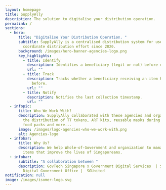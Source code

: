```yaml
---
layout: homepage
title: SupplyAlly
description: The solution to digitalise your distribution operation.
permalink: /
sections:
  - hero:
      title: "Digitalise Your Distribution Operation. "
      subtitle: SupplyAlly is a centralised distribution system for users to
        coordinate distribution effort since 2020.
      background: /images/hero-banner-agencies-logo.png
      key_highlights:
        - title: Identify
          description: Identifies a beneficiary (legit or not) before collection.
          url: ""
        - title: Track
          description: Tracks whether a beneficiary receiving an item has received it
            before.
          url: ""
        - title: Notify
          description: Notifies the last collection timestamp.
          url: ""
  - infopic:
      title: Who We Work With?
      description: SupplyAlly collaborated with these agencies and organization for
        the distribution of TT tokens, ART kits, reusable masks during covid-19,
        food packs and more...
      image: /images/logo-agencies-who-we-work-with.png
      alt: Agencies-logo
  - infobar:
      title: Why Us?
      description: We help Whole-of-Government and organization to manage & distribute
        items that improve the lives of Singaporeans.
  - infobar:
      subtitle: "A collaboration between "
      description: GovTech Singapore x Government Digital Services  | Smart Nation &
        Digital Government Office |  SGUnited
notification: null
image: /images/isomer-logo.svg
---
```

